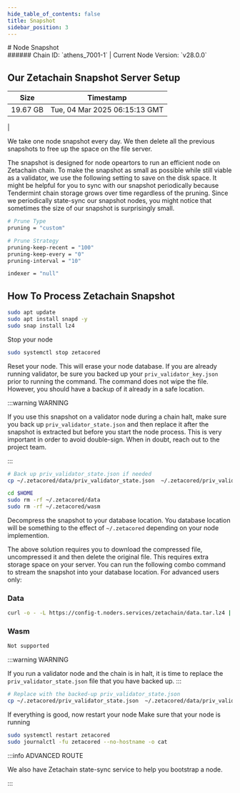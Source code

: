 ```yaml
---
hide_table_of_contents: false
title: Snapshot
sidebar_position: 3
---
```


<div class="h1-with-icon icon-zetachain">
# Node Snapshot
</div>
###### Chain ID: `athens_7001-1` | Current Node Version: `v28.0.0`

## Our Zetachain Snapshot Server Setup

| Size   | Timestamp    |
|--------|--------------|
| 19.67 GB | Tue, 04 Mar 2025 06:15:13 GMT  |


We take one node snapshot every day. We then delete all the previous snapshots to free up the space on the file server.

The snapshot is designed for node opeartors to run an efficient node on Zetachain chain. To make the snapshot as small as possible while still viable as a validator, we use the following setting to save on the disk space. It might be helpful for you to sync with our snapshot periodically because Tendermint chain storage grows over time regardless of the pruning. Since we periodically state-sync our snapshot nodes, you might notice that sometimes the size of our snapshot is surprisingly small.

```bash title="app.toml"
# Prune Type
pruning = "custom"

# Prune Strategy
pruning-keep-recent = "100"
pruning-keep-every = "0"
pruning-interval = "10"
```

```bash title="config.toml"
indexer = "null"
```

## How To Process Zetachain Snapshot
```bash
sudo apt update
sudo apt install snapd -y
sudo snap install lz4
```

Stop your node
```bash
sudo systemctl stop zetacored
```
Reset your node. This will erase your node database. If you are already running validator, be sure you backed up your `priv_validator_key.json` prior to running the command. The command does not wipe the file. However, you should have a backup of it already in a safe location.

:::warning WARNING

If you use this snapshot on a validator node during a chain halt, make sure you back up `priv_validator_state.json` and then replace it after the snapshot is extracted but before you start the node process. This is very important in order to avoid double-sign. When in doubt, reach out to the project team.

:::

```bash
# Back up priv_validator_state.json if needed
cp ~/.zetacored/data/priv_validator_state.json  ~/.zetacored/priv_validator_state.json

cd $HOME
sudo rm -rf ~/.zetacored/data
sudo rm -rf ~/.zetacored/wasm
```

Decompress the snapshot to your database location. You database location will be something to the effect of `~/.zetacored` depending on your node implemention.

The above solution requires you to download the compressed file, uncompressed it and then delete the original file. This requires extra storage space on your server. You can run the following combo command to stream the snapshot into your database location. For advanced users only:
### Data
```bash
curl -o - -L https://config-t.noders.services/zetachain/data.tar.lz4 | lz4 -d | tar -x -C ~/.zetacored
```
### Wasm
```bash
Not supported
```

:::warning WARNING

If you run a validator node and the chain is in halt, it is time to replace the `priv_validator_state.json` file that you have backed up.
:::

```bash
# Replace with the backed-up priv_validator_state.json
cp ~/.zetacored/priv_validator_state.json  ~/.zetacored/data/priv_validator_state.json
```

If everything is good, now restart your node
Make sure that your node is running

```bash
sudo systemctl restart zetacored
sudo journalctl -fu zetacored --no-hostname -o cat
```

:::info ADVANCED ROUTE

We also have Zetachain state-sync service to help you bootstrap a node.

:::